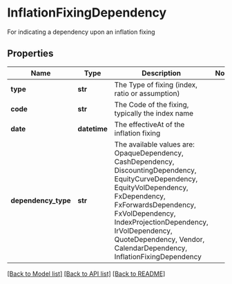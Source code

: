 # InflationFixingDependency

For indicating a dependency upon an inflation fixing

## Properties
Name | Type | Description | Notes
------------ | ------------- | ------------- | -------------
**type** | **str** | The Type of fixing (index, ratio or assumption) | 
**code** | **str** | The Code of the fixing, typically the index name | 
**date** | **datetime** | The effectiveAt of the inflation fixing | 
**dependency_type** | **str** | The available values are: OpaqueDependency, CashDependency, DiscountingDependency, EquityCurveDependency, EquityVolDependency, FxDependency, FxForwardsDependency, FxVolDependency, IndexProjectionDependency, IrVolDependency, QuoteDependency, Vendor, CalendarDependency, InflationFixingDependency | 

[[Back to Model list]](../README.md#documentation-for-models) [[Back to API list]](../README.md#documentation-for-api-endpoints) [[Back to README]](../README.md)


